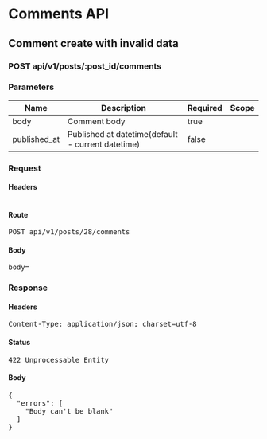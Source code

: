 # Comments API

## Comment create with invalid data

### POST api/v1/posts/:post_id/comments

### Parameters

| Name | Description | Required | Scope |
|------|-------------|----------|-------|
| body | Comment body | true |  |
| published_at | Published at datetime(default - current datetime) | false |  |

### Request

#### Headers

<pre></pre>

#### Route

<pre>POST api/v1/posts/28/comments</pre>

#### Body

<pre>body=</pre>

### Response

#### Headers

<pre>Content-Type: application/json; charset=utf-8</pre>

#### Status

<pre>422 Unprocessable Entity</pre>

#### Body

<pre>{
  "errors": [
    "Body can't be blank"
  ]
}</pre>
